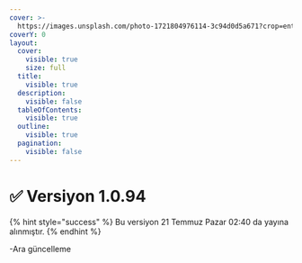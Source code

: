 ```yaml
---
cover: >-
  https://images.unsplash.com/photo-1721804976114-3c94d0d5a671?crop=entropy&cs=srgb&fm=jpg&ixid=M3wxOTcwMjR8MHwxfHJhbmRvbXx8fHx8fHx8fDE3MjIyMDI5NDF8&ixlib=rb-4.0.3&q=85
coverY: 0
layout:
  cover:
    visible: true
    size: full
  title:
    visible: true
  description:
    visible: false
  tableOfContents:
    visible: true
  outline:
    visible: true
  pagination:
    visible: false
---
```


# ✅ Versiyon 1.0.94

{% hint style="success" %}
Bu versiyon 21 Temmuz Pazar 02:40 da yayına alınmıştır.
{% endhint %}

\-Ara güncelleme









